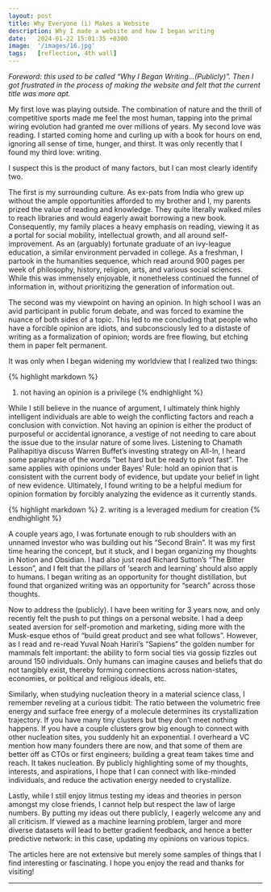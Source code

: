 ```yaml
---
layout: post
title: Why Everyone (i) Makes a Website
description: Why I made a website and how I began writing
date:   2024-01-22 15:01:35 +0300
image:  '/images/16.jpg'
tags:   [reflection, 4th wall]
---
```


*Foreword: this used to be called “Why I Began Writing…(Publicly)”. Then I got frustrated in the process of making the website and felt that the current title was more apt.*

My first love was playing outside. The combination of nature and the thrill of competitive sports made me feel the most human, tapping into the primal wiring evolution had granted me over millions of years. My second love was reading. I started coming home and curling up with a book for hours on end, ignoring all sense of time, hunger, and thirst. It was only recently that I found my third love: writing.

I suspect this is the product of many factors, but I can most clearly identify two. 

The first is my surrounding culture. As ex-pats from India who grew up without the ample opportunities afforded to my brother and I, my parents prized the value of reading and knowledge. They quite literally walked miles to reach libraries and would eagerly await borrowing a new book. Consequently, my family places a heavy emphasis on reading, viewing it as a portal for social mobility, intellectual growth, and all around self-improvement. As an (arguably) fortunate graduate of an ivy-league education, a similar environment pervaded in college. As a freshman, I partook in the humanities sequence, which read around 900 pages per week of philosophy, history, religion, arts, and various social sciences. While this was immensely enjoyable, it nonetheless continued the funnel of information in, without prioritizing the generation of information out.

The second was my viewpoint on having an opinion. In high school I was an avid participant in public forum debate, and was forced to examine the nuance of both sides of a topic. This led to me concluding that people who have a forcible opinion are idiots, and subconsciously led to a distaste of writing as a formalization of opinion; words are free flowing, but etching them in paper felt permanent.

It was only when I began widening my worldview that I realized two things: 

{% highlight markdown %}
1. not having an opinion is a privilege
{% endhighlight %}

While I still believe in the nuance of argument, I ultimately think highly intelligent individuals are able to weigh the conflicting factors and reach a conclusion with conviction. Not having an opinion is either the product of purposeful or accidental ignorance, a vestige of not needing to care about the issue due to the insular nature of some lives. Listening to Chamath Palihapitiya discuss Warren Buffet’s investing strategy on All-In, I heard some paraphrase of the words “bet hard but be ready to pivot fast”. The same applies with opinions under Bayes’ Rule: hold an opinion that is consistent with the current body of evidence, but update your belief in light of new evidence. Ultimately, I found writing to be a helpful medium for opinion formation by forcibly analyzing the evidence as it currently stands.

{% highlight markdown %}
2. writing is a leveraged medium for creation
{% endhighlight %}

A couple years ago, I was fortunate enough to rub shoulders with an unnamed investor who was building out his “Second Brain”. It was my first time hearing the concept, but it stuck, and I began organizing my thoughts in Notion and Obsidian. I had also just read Richard Sutton’s “The Bitter Lesson”, and I felt that the pillars of ‘search and learning’ should also apply to humans. I began writing as an opportunity for thought distillation, but found that organized writing was an opportunity for “search” across those thoughts.

Now to address the (publicly). I have been writing for 3 years now, and only recently felt the push to put things on a personal website. I had a deep seated aversion for self-promotion and marketing, siding more with the Musk-esque ethos of “build great product and see what follows”. However, as I read and re-read Yuval Noah Hariri’s “Sapiens” the golden number for mammals felt important: the ability to form social ties via gossip fizzles out around 150 individuals. Only humans can imagine causes and beliefs that do not tangibly exist, thereby forming connections across nation-states, economies, or political and religious ideals, etc.

Similarly, when studying nucleation theory in a material science class, I remember reveling at a curious tidbit: The ratio between the volumetric free energy and surface free energy of a molecule determines its crystallization trajectory. If you have many tiny clusters but they don’t meet nothing happens. If you have a couple clusters grow big enough to connect with other nucleation sites, you suddenly hit an exponential. I overheard a VC mention how many founders there are now, and that some of them are better off as CTOs or first engineers; building a great team takes time and reach. It takes nucleation. By publicly highlighting some of my thoughts, interests, and aspirations, I hope that I can connect with like-minded individuals, and reduce the activation energy needed to crystallize.

Lastly, while I still enjoy litmus testing my ideas and theories in person amongst my close friends, I cannot help but respect the law of large numbers. By putting my ideas out there publicly, I eagerly welcome any and all criticism. If viewed as a machine learning problem, larger and more diverse datasets will lead to better gradient feedback, and hence a better predictive network: in this case, updating my opinions on various topics.

The articles here are not extensive but merely some samples of things that I find interesting or fascinating. I hope you enjoy the read and thanks for visiting!

<hr>